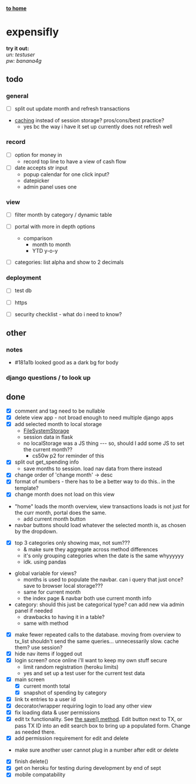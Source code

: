 #### [to home](https://jackforgash.com/)

# expensifly

**try it out:**  
*un: testuser*  
*pw: banana4g*  

## todo
### general
- [ ] split out update month and refresh transactions
- [caching](https://docs.djangoproject.com/en/3.0/topics/cache/) instead of session storage? pros/cons/best practice?
  - yes bc the way i have it set up currently does not refresh well


### record
- [ ] option for money in
  - record top line to have a view of cash flow
- [ ] date accepts str input
  - popup calendar for one click input?
  - datepicker
  - admin panel uses one


### view
- [ ] filter month by category / dynamic table
- [ ] portal with more in depth options
  - comparison
    - month to month
    - YTD y-o-y
- [ ] categories: list alpha and show to 2 decimals


### deployment
- [ ] test db
- [ ] https
- [ ] security checklist - what do i need to know?




## other
### notes
- #181a1b looked good as a dark bg for body


### django questions / to look up


## done

- [x] comment and tag need to be nullable
- [x] delete view app - not broad enough to need multiple django apps
- [x] add selected month to local storage
	- [FileSystemStorage](https://docs.djangoproject.com/en/3.1/ref/files/storage/)
	- session data in flask
	- no localStorage was a JS thing --- so, should I add some JS to set the current month??
		- cs50w p2 for reminder of this
- [x] split out get_spending info
  - save months to session. load nav data from there instead
- [x] change order of 'change month' -> desc
- [x] format of numbers - there has to be a better way to do this.. in the template?
- [x] change month does not load on this view
- "home" loads the month overview, view transactions loads is not just for the curr month, portal does the same.
  - add current month button
- navbar buttons should load whatever the selected month is, as chosen by the dropdown.
- [x] top 3 categories only showing max, not sum???
  - & make sure they aggregate across method differences
  - it's only grouping categories when the date is the same whyyyyyy
  - idk. using pandas
- global variable for views?
  - months is used to populate the navbar. can i query that just once? save to browser local storage???
  - same for current month
  - the index page & navbar both use current month info
- category: should this just be categorical type? can add new via admin panel if needed
  - drawbacks to having it in a table?
  - same with method
- [x] make fewer repeated calls to the database. moving from overview to tx_list shouldn't send the same queries... unnecessarily slow. cache them? use session?
- [x] hide nav items if logged out
- [x] login screen? once online i'll want to keep my own stuff secure
  - limit random registration (heroku limits)
  - yes and set up a test user for the current test data
- [x] main screen
  - [x] current month total
  - [x] snapshot of spending by category
- [x] link tx entries to a user id
- [x] decorator/wrapper requiring login to load any other view
- [x] fix loading data & user permissions
- [x] edit tx functionality. See [the save() method](https://docs.djangoproject.com/en/3.0/topics/forms/modelforms/#the-save-method). Edit button next to TX, or pass TX ID into an edit search box to bring up a populated form. Change as needed there.
- [x] add permission requirement for edit and delete
- make sure another user cannot plug in a number after edit or delete
- [x] finish delete()
- [x] get on heroku for testing during development by end of sept
- [x] mobile compatability
